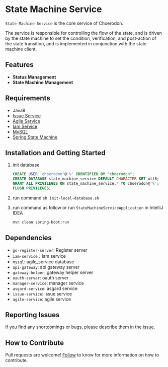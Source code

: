 # State Machine Service
`State Machine Service` is the core service of Choerodon.  

The service is responsible for controlling the flow of the state, and is driven by the state machine to set the condition, verification, and post-action of the state transition, and is implemented in conjunction with the state machine client.

## Features
- **Status Management**
- **State Machine Management**

## Requirements
- Java8
- [Issue Service](https://github.com/choerodon/issue-service.git)
- [Agile Service](https://github.com/choerodon/agile-service.git)
- [Iam Service](https://github.com/choerodon/iam-service.git)
- [MySQL](https://www.mysql.com)
- [Spring State Machine](https://projects.spring.io/spring-statemachine)

## Installation and Getting Started
1. init database

    ```sql
    CREATE USER 'choerodon'@'%' IDENTIFIED BY "choerodon";
    CREATE DATABASE state_machine_service DEFAULT CHARACTER SET utf8;
    GRANT ALL PRIVILEGES ON state_machine_service.* TO choerodon@'%';
    FLUSH PRIVILEGES;
    ```
1. run command `sh init-local-database.sh`
1. run command as follow or run `StateMachineServiceApplication` in IntelliJ IDEA

    ```bash
    mvn clean spring-boot:run
    ```

## Dependencies
- `go-register-server`: Register server
- `iam-service`：iam service
- `mysql`: agile_service database
- `api-gateway`: api gateway server
- `gateway-helper`: gateway helper server
- `oauth-server`: oauth server
- `manager-service`: manager service
- `asgard-service`: asgard service
- `issue-service`: issue service
- `agile-service`: agile service

## Reporting Issues
If you find any shortcomings or bugs, please describe them in the  [issue](https://github.com/choerodon/choerodon/issues/new?template=issue_template.md).

## How to Contribute
Pull requests are welcome! [Follow](https://github.com/choerodon/choerodon/blob/master/CONTRIBUTING.md) to know for more information on how to contribute.
